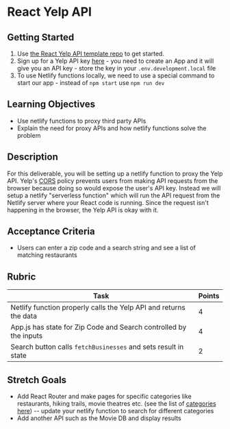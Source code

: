 # React Yelp API

## Getting Started

1. Use [the React Yelp API template repo](https://github.com/alchemycodelab/react-half-baked-yelp-api) to get started.
2. Sign up for a Yelp API key [here](https://www.yelp.com/developers/documentation/v3) - you need to create an App and it will give you an API key - store the key in your `.env.development.local` file
3. To use Netlify functions locally, we need to use a special command to start our app - instead of `npm start` use `npm run dev`

## Learning Objectives

- Use netlify functions to proxy third party APIs
- Explain the need for proxy APIs and how netlify functions solve the problem

## Description

For this deliverable, you will be setting up a netlify function to proxy the Yelp API. Yelp's [CORS](https://developer.mozilla.org/en-US/docs/Web/HTTP/CORS) policy prevents users from making API requests from the browser because doing so would expose the user's API key. Instead we will setup a netlify "serverless function" which will run the API request from the Netlify server where your React code is running. Since the request isn't happening in the browser, the Yelp API is okay with it.

## Acceptance Criteria

- Users can enter a zip code and a search string and see a list of matching restaurants

## Rubric

| Task                                                              | Points |
| ----------------------------------------------------------------- | ------ |
| Netlify function properly calls the Yelp API and returns the data | 4      |
| App.js has state for Zip Code and Search controlled by the inputs | 4      |
| Search button calls `fetchBusinesses` and sets result in state    | 2      |

## Stretch Goals

- Add React Router and make pages for specific categories like restaurants, hiking trails, movie theatres etc. (see the list of [categories here](https://www.yelp.com/developers/documentation/v3/all_category_list)) -- update your netlify function to search for different categories
- Add another API such as the Movie DB and display results

